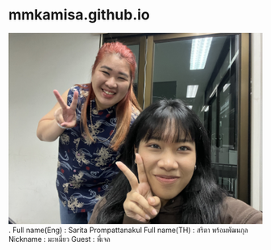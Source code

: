 # mmkamisa.github.io
![alt text for screen readers](IMG_9971.jpg "Text to show on mouseover").
Full name(Eng) : Sarita Prompattanakul
Full name(TH) : สริตา พร้อมพัฒนกุล
Nickname : มะหมี่ยว
Guest : พี่เจล
